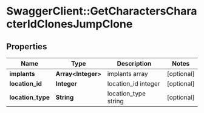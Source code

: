 # SwaggerClient::GetCharactersCharacterIdClonesJumpClone

## Properties
Name | Type | Description | Notes
------------ | ------------- | ------------- | -------------
**implants** | **Array&lt;Integer&gt;** | implants array | [optional] 
**location_id** | **Integer** | location_id integer | [optional] 
**location_type** | **String** | location_type string | [optional] 


